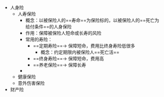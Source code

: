 - 人身险
	- 人寿保险
		- 概念：以被保险人的==寿命==为保险标的，以被保险人的==死亡为给付条件==的人身保险
		- 作用：保障被保险人短命或长寿的风险
		- 常用的寿险：
			- ==定期寿险==-> 保障短命，费用比终身寿险低很多
				- 概念：约定期限内被保险人==死亡活==
			- ==终身寿险==-> 保障短命，费用高
			- ==养老保险==-> 保障长寿
		-
	- 健康保险
	- 意外伤害保险
- 财产险